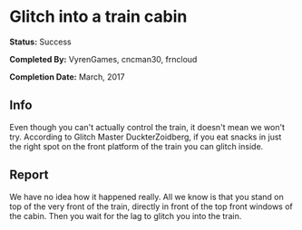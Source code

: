 # Glitch into a train cabin

**Status:** <span class="status success">Success</span>

**Completed By:** <span>VyrenGames</span>, <span>cncman30</span>, <span>frncloud</span>

**Completion Date:** March, 2017


## Info
Even though you can't actually control the train, it doesn't mean we won't try. According to Glitch Master <span>DuckterZoidberg</span>, if you eat snacks in just the right spot on the front platform of the train you can glitch inside. 

## Report
We have no idea how it happened really. All we know is that you stand on top of the very front of the train, directly in front of the top front windows of the cabin. Then you wait for the lag to  glitch you into the train. 